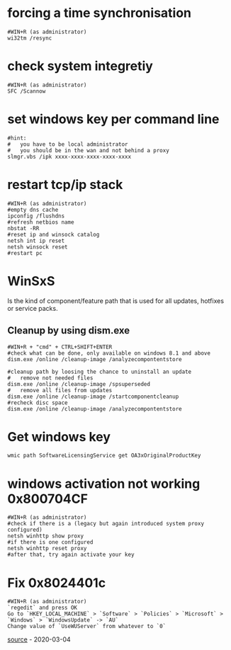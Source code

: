 # forcing a time synchronisation

```
#WIN+R (as administrator)
wi32tm /resync
```

# check system integretiy

```
#WIN+R (as administrator)
SFC /Scannow
```

# set windows key per command line

```
#hint:
#   you have to be local administrator
#   you should be in the wan and not behind a proxy
slmgr.vbs /ipk xxxx-xxxx-xxxx-xxxx-xxxx
```

# restart tcp/ip stack

```
#WIN+R (as administrator)
#empty dns cache
ipconfig /flushdns
#refresh netbios name
nbstat -RR
#reset ip and winsock catalog
netsh int ip reset
netsh winsock reset
#restart pc
```

# WinSxS

Is the kind of component/feature path that is used for all updates, hotfixes or service packs.

## Cleanup by using dism.exe

```
#WIN+R + "cmd" + CTRL+SHIFT+ENTER
#check what can be done, only available on windows 8.1 and above
dism.exe /online /cleanup-image /analyzecompontentstore

#cleanup path by loosing the chance to uninstall an update
#   remove not needed files
dism.exe /online /cleanup-image /spsuperseded
#   remove all files from updates
dism.exe /online /cleanup-image /startcomponentcleanup
#recheck disc space
dism.exe /online /cleanup-image /analyzecompontentstore
```

# Get windows key

```
wmic path SoftwareLicensingService get OA3xOriginalProductKey
```

# windows activation not working 0x800704CF

```
#WIN+R (as administrator)
#check if there is a (legacy but again introduced system proxy configured)
netsh winhttp show proxy
#if there is one configured
netsh winhttp reset proxy
#after that, try again activate your key
```

# Fix 0x8024401c

```
#WIN+R (as administrator)
`regedit` and press OK
Go to `HKEY_LOCAL_MACHINE` > `Software` > `Policies` > `Microsoft` > `Windows` > `WindowsUpdate` -> `AU`
Change value of `UseWUServer` from whatever to `0`
```

[source](https://www.drivereasy.com/knowledge/windows-update-error-0x8024401c-fixed/) - 2020-03-04
